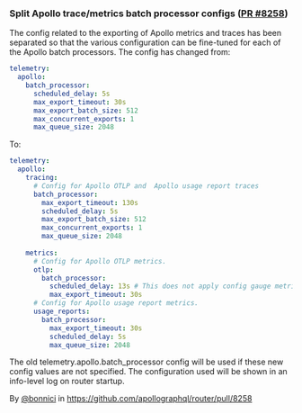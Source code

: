 ### Split Apollo trace/metrics batch processor configs ([PR #8258](https://github.com/apollographql/router/pull/8258))
The config related to the exporting of Apollo metrics and traces has been separated so that the various configuration can be fine-tuned for each of the Apollo batch processors. The config has changed from:

```yaml
telemetry:
  apollo:
    batch_processor:
      scheduled_delay: 5s
      max_export_timeout: 30s
      max_export_batch_size: 512
      max_concurrent_exports: 1
      max_queue_size: 2048
```

To:

```yaml
telemetry:
  apollo:
    tracing:
      # Config for Apollo OTLP and  Apollo usage report traces
      batch_processor:
        max_export_timeout: 130s
        scheduled_delay: 5s
        max_export_batch_size: 512
        max_concurrent_exports: 1
        max_queue_size: 2048
        
    metrics:
      # Config for Apollo OTLP metrics. 
      otlp:
        batch_processor:
          scheduled_delay: 13s # This does not apply config gauge metrics, which have a non-configurable scheduled_delay.
          max_export_timeout: 30s
      # Config for Apollo usage report metrics.
      usage_reports:
        batch_processor:
          max_export_timeout: 30s
          scheduled_delay: 5s
          max_queue_size: 2048
```

The old telemetry.apollo.batch_processor config will be used if these new config values are not specified. The configuration used will be shown in an info-level log on router startup.

By [@bonnici](https://github.com/bonnici) in https://github.com/apollographql/router/pull/8258
